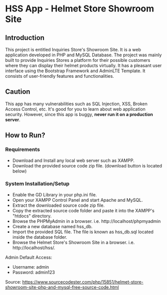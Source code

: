 # HSS App - Helmet Store Showroom Site

## Introduction

This project is entitled Inquiries Store's Showroom Site. It is a web application developed in PHP and MySQL Database. The project was mainly built to provide Inquiries Stores a platform for their possible customers where they can display their helmet products virtually. It has a pleasant user interface using the Bootstrap Framework and AdminLTE Template. It consists of user-friendly features and functionalities.

## Caution

This app has many vulnerabilities such as SQL Injection, XSS, Broken Access Control, etc. It's good for you to learn about web application security. However, since this app is buggy, **never run it on a production server**.

## How to Run?

### Requirements

- Download and Install any local web server such as XAMPP.
- Download the provided source code zip file. (download button is located below)

### System Installation/Setup

- Enable the GD Library in your php.ini file.
- Open your XAMPP Control Panel and start Apache and MySQL.
- Extract the downloaded source code zip file.
- Copy the extracted source code folder and paste it into the XAMPP's "htdocs" directory.
- Browse the PHPMyAdmin in a browser. i.e. http://localhost/phpmyadmin
- Create a new database named hss_db.
- Import the provided SQL file. The file is known as hss_db.sql located inside the database folder.
- Browse the Helmet Store's Showroom Site in a browser. i.e. http://localhost/hss/.

Admin Default Access:
- Username: admin
- Password: admin123

Source:
https://www.sourcecodester.com/php/15851/helmet-store-showroom-site-php-and-mysql-free-source-code.html